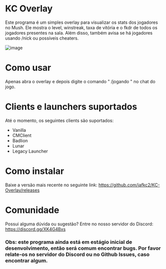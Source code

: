 # KC Overlay

Este programa é um simples overlay para visualizar os stats dos jogadores no Mush. Ele mostra o level, winstreak, taxa de vitória e o fkdr de todos os jogadores presentes na sala. Além disso, também avisa se há jogadores usando /nick ou possíveis cheaters.

![image](https://github.com/user-attachments/assets/485bf2c6-811f-4329-9ee6-1e81449d2409)

# Como usar

Apenas abra o overlay e depois digite o comando " /jogando "  no chat do jogo.

# Clients e launchers suportados

Até o momento, os seguintes clients são suportados:
* Vanilla
* CMClient
* Badlion
* Lunar
* Legacy Launcher

# Como instalar

Baixe a versão mais recente no seguinte link: https://github.com/jafkc2/KC-Overlay/releases

# Comunidade

Possui alguma dúvida ou sugestão? Entre no nosso servidor do Discord: https://discord.gg/XK4G4Bxs

### Obs: este programa ainda está em estágio inicial de desenvolvimento, então será comum encontrar bugs. Por favor relate-os no servidor do Discord ou no Github Issues, caso encontrar algum.
